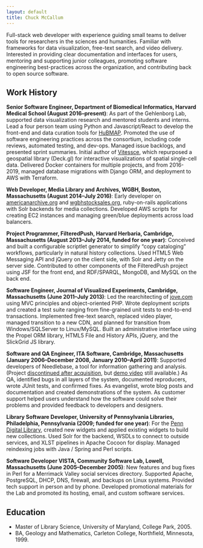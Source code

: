 ```yaml
---
layout: default
title: Chuck McCallum
---
```


Full-stack web developer with experience guiding small teams to deliver tools for researchers in the sciences and humanities.
Familiar with frameworks for data visualization, free-text search, and video delivery.
Interested in providing clear documentation and interfaces for users,
mentoring and supporting junior colleagues,
promoting software engineering best-practices across the organization,
and contributing back to open source software.

## Work History

**Senior Software Engineer, Department of Biomedical Informatics, Harvard Medical School
(August 2016–present)**:
As part of the Gehlenborg Lab, supported data visualization research and mentored students and interns.
Lead a four person team using Python and Javascript/React to develop the front-end and data curation tools for [HuBMAP](https://portal.hubmapconsortium.org/).
Promoted the use of software engineering practices across the consortium, including code reviews, automated testing, and dev-ops.
Managed issue backlogs, and presented sprint summaries. Initial author of [Vitessce](http://vitessce.io), which repurposed a geospatial library (Deck.gl) for interactive visualizations of spatial single-cell data.
Delivered Docker containers for multiple projects, and from 2016-2019, managed database migrations with Django ORM, and deployment to AWS with Terraform.

**Web Developer, Media Library and Archives, WGBH, Boston, Massachusetts
(August 2014–July 2016)**: Early developer on [americanarchive.org](https://americanarchive.org)
and [wgbhstocksales.org](https://github.com/WGBH-MLA/stock-sales-2),
ruby-on-rails applications with Solr backends for media collections. Developed AWS scripts for
creating EC2 instances and managing green/blue deployments across load balancers.

**Project Programmer, FilteredPush, Harvard Herbaria, Cambridge, Massachusetts
(August 2013–July 2014, funded for one year)**: Conceived and built a configurable
scriptlet generator to simplify “copy cataloging” workflows, particularly in natural
history collections. Used HTML5 Web Messaging API and jQuery on the client side,
with Solr and Jetty on the server side. Contributed to other components of the FilteredPush
project using JSF for the front end, and RDF/SPARQL, MongoDB, and MySQL on the back end.

**Software Engineer, Journal of Visualized Experiments, Cambridge,
Massachusetts (June 2011–July 2013)**:    Led the rearchitecting of
[jove.com](http://jove.com) using MVC principles and object-oriented PHP.
Wrote deployment scripts and
created a test suite ranging from fine-grained unit tests to end-to-end
transactions. Implemented free-text search, replaced video player,
managed transition to a new CDN, and planned for transition from
Windows/SQLServer to Linux/MySQL. Built an administrative interface using the
Propel ORM library, HTML5 File and History APIs, jQuery, and the SlickGrid JS
library.

**Software and QA Engineer, ITA Software, Cambridge, Massachusetts (January
2006–December 2008, January 2010–April 2011)**:    Supported developers of
Needlebase, a tool for information gathering and analysis.
(Project [discontinued after acquisition](https://googleblog.blogspot.com/2012/01/renewing-old-resolutions-for-new-year.html),
but [demo video](http://www.youtube.com/watch?v=58Gzlq4zSDk) still available.)
As QA, identified bugs in all layers of the system, documented
reproducers, wrote JUnit tests, and confirmed fixes. As evangelist, wrote
blog posts and documentation and created demonstrations of the system. As
customer support helped users understand how the software could solve their
problems and provided feedback to developers and designers.

**Library Software Developer, University of Pennsylvania Libraries,
Philadelphia, Pennsylvania (2009; funded for one year)**:    For the [Penn
Digital Library](http://dla.library.upenn.edu/dla), created new widgets and
applied existing widgets to build new collections. Used Solr for the backend,
WSDLs to connect to outside services, and XLST pipelines in Apache Cocoon for
display. Managed reindexing jobs with Java / Spring and Perl scripts.

**Software Developer VISTA, Community Software Lab, Lowell, Massachusetts (June
2005–December 2005)**:    New features and bug fixes in Perl for
a Merrimack Valley social services directory. Supported Apache, PostgreSQL,
DHCP, DNS, firewall, and backups on Linux systems. Provided tech support in
person and by phone. Developed promotional materials for the Lab and
promoted its hosting, email, and custom software services.   

## Education
- Master of Library Science, University of Maryland, College Park, 2005.
- BA, Geology and Mathematics, Carleton College, Northfield, Minnesota, 1999.
